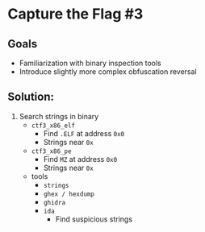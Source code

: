 # Capture the Flag #3

## Goals
- Familiarization with binary inspection tools
- Introduce slightly more complex obfuscation reversal

## Solution:
1. Search strings in binary
    - `ctf3_x86_elf`
        - Find `.ELF` at address `0x0`
        - Strings near `0x`
    - `ctf3_x86_pe`
        - Find `MZ` at address `0x0`
        - Strings near `0x`
    - tools
        - `strings`
        - `ghex / hexdump`
        - `ghidra`
        - `ida`
            - Find suspicious strings